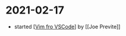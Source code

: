 # 2021-02-17

- started [[Vim fro VSCode]] by [[Joe Previte]]

[//begin]: # "Autogenerated link references for markdown compatibility"
[Vim fro VSCode]: vim-fro-vscode "Vim Fro VSCode"
[//end]: # "Autogenerated link references"
